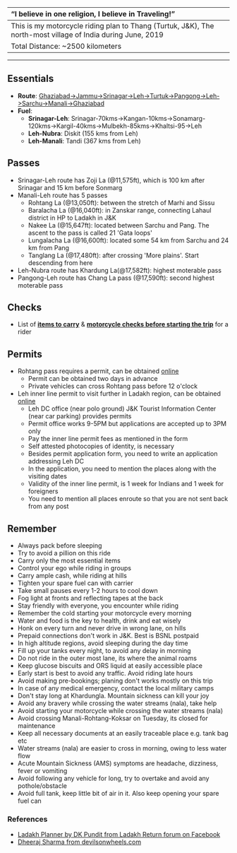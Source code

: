 | “I believe in one religion, I believe in Traveling!”|
| :--- |
| This is my motorcycle riding plan to Thang (Turtuk, J&K), The north-most village of India during June, 2019|
| Total Distance:  ~2500 kilometers |

---

## **Essentials**
* **Route**: [Ghaziabad->Jammu->Srinagar->Leh->Turtuk->Pangong->Leh->Sarchu->Manali->Ghaziabad](route.md)
* **Fuel**: 
	* **Srinagar-Leh**: Srinagar-70kms->Kangan-10kms->Sonamarg-120kms->Kargil-40kms->Mulbekh-85kms->Khaltsi-95->Leh
	* **Leh-Nubra**: Diskit (155 kms from Leh)
	* **Leh-Manali**: Tandi (367 kms from Leh) 

## **Passes**
* Srinagar-Leh route has Zoji La (@11,575ft), which is 100 km after Srinagar and 15 km before Sonmarg
* Manali-Leh route has 5 passes
    * Rohtang La (@13,050ft): between the stretch of Marhi and Sissu
    * Baralacha La (@16,040ft): in Zanskar range, connecting Lahaul district in HP to Ladakh in J&K
    * Nakee La (@15,647ft): located between Sarchu and Pang. The ascent to the pass is called 21 'Gata loops'
    * Lungalacha La (@16,600ft): located some 54 km from Sarchu and 24 km from Pang
    * Tanglang La (@17,480ft): after crossing 'More plains'. Start descending from here 
* Leh-Nubra route has Khardung La(@17,582ft): highest moterable pass 
* Pangong-Leh route has Chang La pass (@17,590ft): second highest moterable pass

## Checks		
* List of [**items to carry**](carry-list.md) & [**motorcycle checks before starting the trip**](check-list.md) for a rider

## **Permits**
* Rohtang pass requires a permit, can be obtained [online](https://rohtangpermits.nic.in)
	* Permit can be obtained two days in advance
	* Private vehicles can cross Rohtang pass before 12 o'clock
* Leh inner line permit to visit further in Ladakh region, can be obtained [online](http://www.lahdclehpermit.in)
	* Leh DC office (near polo ground) J&K Tourist Information Center (near car parking) provides permits
	* Permit office works 9-5PM but applications are accepted up to 3PM only
	* Pay the inner line permit fees as mentioned in the form
	* Self attested photocopies of identity, is necessary
	* Besides permit application form, you need to write an application addressing Leh DC
	* In the application, you need to mention the places along with the visiting dates
	* Validity of the inner line permit, is 1 week for Indians and 1 week for foreigners
	* You need to mention all places enroute so that you are not sent back from any post

## **Remember**
* Always pack before sleeping
* Try to avoid a pillion on this ride
* Carry only the most essential items
* Control your ego while riding in groups
* Carry ample cash, while riding at hills
* Tighten your spare fuel can with carrier
* Take small pauses every 1-2 hours to cool down
* Fog light at fronts and reflecting tapes at the back
* Stay friendly with everyone, you encounter while riding
* Remember the cold starting your motorcycle every morning
* Water and food is the key to health, drink and eat wisely
* Honk on every turn and never drive in wrong lane, on hills
* Prepaid connections don't work in J&K. Best is BSNL postpaid
* In high altitude regions, avoid sleeping during the day time
* Fill up your tanks every night, to avoid any delay in morning 
* Do not ride in the outer most lane, its where the animal roams
* Keep glucose biscuits and ORS liquid at easily accessible place
* Early start is best to avoid any traffic. Avoid riding late hours
* Avoid making pre-bookings; planing don't works mostly on this trip
* In case of any medical emergency, contact the local military camps
* Don't stay long at Khardungla. Mountain sickness can kill your joy
* Avoid any bravery while crossing the water streams (nala), take help
* Avoid starting your motorcycle while crossing the water streams (nala)
* Avoid crossing Manali-Rohtang-Koksar on Tuesday, its closed for maintenance
* Keep all necessary documents at an easily traceable place e.g. tank bag etc
* Water streams (nala) are easier to cross in morning, owing to less water flow
* Acute Mountain Sickness (AMS) symptoms are headache, dizziness, fever or vomiting
* Avoid following any vehicle for long, try to overtake and avoid any pothole/obstacle
* Avoid full tank, keep little bit of air in it. Also keep opening your spare fuel can

### **References**
* [Ladakh Planner by DK Pundit from Ladakh Return forum on Facebook](dk-pandit-guidance.md)
* [Dheeraj Sharma from devilsonwheels.com](http://devilonwheels.com)